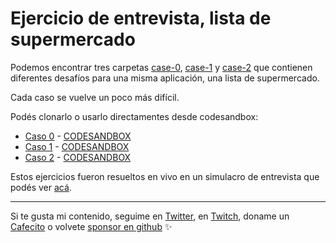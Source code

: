 # Ejercicio de entrevista, lista de supermercado

Podemos encontrar tres carpetas [case-0](./case-0), [case-1](./case-1) y [case-2](./case-2) que contienen diferentes desafíos para una misma aplicación, una lista de supermercado.

Cada caso se vuelve un poco más difícil.

Podés clonarlo o usarlo directamentes desde codesandbox:

* [Caso 0](https://github.com/goncy/interview-challenges/tree/main/supermarket-list/case-0) - [CODESANDBOX](https://codesandbox.io/s/github/goncy/interview-challenges/tree/main/supermarket-list/case-0)
* [Caso 1](https://github.com/goncy/interview-challenges/tree/main/supermarket-list/case-1) - [CODESANDBOX](https://codesandbox.io/s/github/goncy/interview-challenges/tree/main/supermarket-list/case-1)
* [Caso 2](https://github.com/goncy/interview-challenges/tree/main/supermarket-list/case-2) - [CODESANDBOX](https://codesandbox.io/s/github/goncy/interview-challenges/tree/main/supermarket-list/case-2)

Estos ejercicios fueron resueltos en vivo en un simulacro de entrevista que podés ver [acá](youtube.com/watch?v=ocwsPB1ysOQ).

---
Si te gusta mi contenido, seguime en [Twitter](https://twitter.gonzalopozzo.com), en [Twitch](https://twitch.gonzalopozzo.com), doname un [Cafecito](https://cafecito.gonzalopozzo.com) o volvete [sponsor en github](https://github.com/sponsors/goncy) ✨